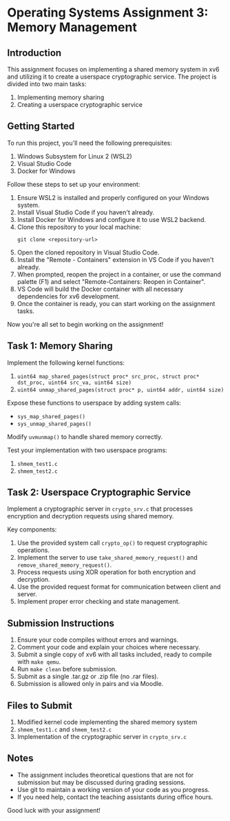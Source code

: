 # Operating Systems Assignment 3: Memory Management

## Introduction

This assignment focuses on implementing a shared memory system in xv6 and utilizing it to create a userspace cryptographic service. The project is divided into two main tasks:

1. Implementing memory sharing
2. Creating a userspace cryptographic service

## Getting Started

To run this project, you'll need the following prerequisites:

1. Windows Subsystem for Linux 2 (WSL2)
2. Visual Studio Code
3. Docker for Windows

Follow these steps to set up your environment:

1. Ensure WSL2 is installed and properly configured on your Windows system.
2. Install Visual Studio Code if you haven't already.
3. Install Docker for Windows and configure it to use WSL2 backend.
4. Clone this repository to your local machine:
   ```
   git clone <repository-url>
   ```
5. Open the cloned repository in Visual Studio Code.
6. Install the "Remote - Containers" extension in VS Code if you haven't already.
7. When prompted, reopen the project in a container, or use the command palette (F1) and select "Remote-Containers: Reopen in Container".
8. VS Code will build the Docker container with all necessary dependencies for xv6 development.
9. Once the container is ready, you can start working on the assignment tasks.

Now you're all set to begin working on the assignment!


## Task 1: Memory Sharing

Implement the following kernel functions:

1. `uint64 map_shared_pages(struct proc* src_proc, struct proc* dst_proc, uint64 src_va, uint64 size)`
2. `uint64 unmap_shared_pages(struct proc* p, uint64 addr, uint64 size)`

Expose these functions to userspace by adding system calls:

- `sys_map_shared_pages()`
- `sys_unmap_shared_pages()`

Modify `uvmunmap()` to handle shared memory correctly.

Test your implementation with two userspace programs:

1. `shmem_test1.c`
2. `shmem_test2.c`

## Task 2: Userspace Cryptographic Service

Implement a cryptographic server in `crypto_srv.c` that processes encryption and decryption requests using shared memory.

Key components:

1. Use the provided system call `crypto_op()` to request cryptographic operations.
2. Implement the server to use `take_shared_memory_request()` and `remove_shared_memory_request()`.
3. Process requests using XOR operation for both encryption and decryption.
4. Use the provided request format for communication between client and server.
5. Implement proper error checking and state management.

## Submission Instructions

1. Ensure your code compiles without errors and warnings.
2. Comment your code and explain your choices where necessary.
3. Submit a single copy of xv6 with all tasks included, ready to compile with `make qemu`.
4. Run `make clean` before submission.
5. Submit as a single .tar.gz or .zip file (no .rar files).
6. Submission is allowed only in pairs and via Moodle.

## Files to Submit

1. Modified kernel code implementing the shared memory system
2. `shmem_test1.c` and `shmem_test2.c`
3. Implementation of the cryptographic server in `crypto_srv.c`

## Notes

- The assignment includes theoretical questions that are not for submission but may be discussed during grading sessions.
- Use git to maintain a working version of your code as you progress.
- If you need help, contact the teaching assistants during office hours.

Good luck with your assignment!
